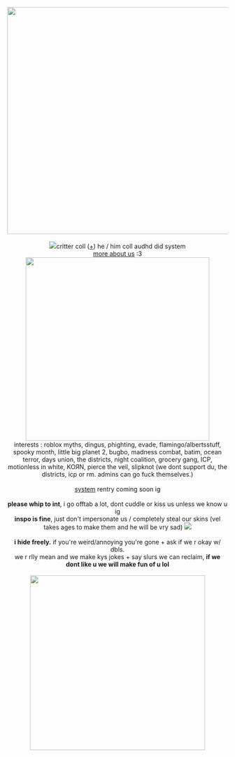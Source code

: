<p align="center">
<img src="https://cdn.discordapp.com/attachments/744245101529661451/1147615898044203139/Untitled83_20230902143528.png" width="520px">
<br><br><img src= "https://maguro.carrd.co/assets/images/gallery03/0cf30efe_original.gif?v=10cf7dfb">critter coll (<a href="https://uxv2.carrd.co/">+</a>) he / him coll audhd did system
<br><a href="https://uxv2.carrd.co/">more about us</a> :3<br>
  <img src="https://enchantments.carrd.co/assets/images/gallery09/23c0f495.gif?v=82b4b006" width="420px">
<br>interests : roblox myths, dingus, phighting, evade, flamingo/albertsstuff, spooky month, little big planet 2, bugbo, madness combat, batim, ocean terror, days union, the districts, night coalition, grocery gang, ICP, motionless in white, KOЯN, pierce the veil, slipknot (we dont support du, the districts, icp or rm. admins can go fuck themselves.)
<br><br><a href="https://twitter.com/crittercoll"> system</a> rentry coming soon ig
<br><br><b>please whip to int</b>, i go offtab a lot, dont cuddle or kiss us unless we know u ig
<br><b>inspo is fine</b>, just don't impersonate us / completely steal our skins (vel takes ages to make them and he will be vry sad) <img src= "https://maguro.carrd.co/assets/images/gallery03/20ac3e22_original.gif?v=10cf7dfb">
<br><br><b>i hide freely.</b> if you're weird/annoying you're gone + ask if we r okay w/ dbls. 
<br>we r rlly mean and we make kys jokes + say slurs we can reclaim, <b>if we dont like u we will make fun of u lol</b>
<br><br><img src="https://enchantments.carrd.co/assets/images/gallery08/25637443.gif?v=82b4b006" width="400px">
</p>
